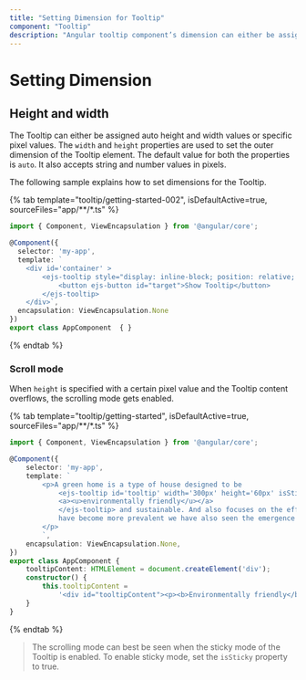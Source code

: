 ```yaml
---
title: "Setting Dimension for Tooltip"
component: "Tooltip"
description: "Angular tooltip component’s dimension can either be assigned auto height and width values or specific pixel values."
---
```


# Setting Dimension

## Height and width

The Tooltip can either be assigned auto height and width values or specific pixel values. The `width` and `height` properties are used to
 set the outer dimension of the Tooltip element. The default value for both the properties is `auto`.
  It also accepts string and number values in pixels.

The following sample explains how to set dimensions for the Tooltip.

{% tab template="tooltip/getting-started-002", isDefaultActive=true, sourceFiles="app/**/*.ts"  %}

```typescript
import { Component, ViewEncapsulation } from '@angular/core';

@Component({
  selector: 'my-app',
  template: `
    <div id='container' >
        <ejs-tooltip style="display: inline-block; position: relative; left: 50%;top: 100px;transform: translateX(-50%); padding: 60px 40px 40px 0" id='tooltip' width= '180px' height= '40px' content= 'This tooltip has 180px width and 40px height' target="#target">
            <button ejs-button id="target">Show Tooltip</button>
        </ejs-tooltip>
    </div>`,
  encapsulation: ViewEncapsulation.None
})
export class AppComponent  { }
```

{% endtab %}

### Scroll mode

When `height` is specified with a certain pixel value and the Tooltip content overflows, the scrolling mode gets enabled.

{% tab template="tooltip/getting-started", isDefaultActive=true, sourceFiles="app/**/*.ts"  %}

```typescript
import { Component, ViewEncapsulation } from '@angular/core';

@Component({
    selector: 'my-app',
    template: `
        <p>A green home is a type of house designed to be
            <ejs-tooltip id='tooltip' width='300px' height='60px' isSticky='true' [content]='tooltipContent'>
            <a><u>environmentally friendly</u></a>
            </ejs-tooltip> and sustainable. And also focuses on the efficient use of "energy, water, and building materials." As green homes
            have become more prevalent we have also seen the emergence of green affordable housing.
        </p>
        `,
    encapsulation: ViewEncapsulation.None,
})
export class AppComponent {
    tooltipContent: HTMLElement = document.createElement('div');
    constructor() {
        this.tooltipContent =
            '<div id="tooltipContent"><p><b>Environmentally friendly</b> or environment-friendly, (also referred to as eco-friendly, nature-friendly, and green) are marketing and sustainability terms referring to goods and services, laws, guidelines and policies that inflict reduced, minimal, or no harm upon ecosystems or the environment.</p></div>';
    }
}
```

{% endtab %}

> The scrolling mode can best be seen when the sticky mode of the Tooltip is enabled. To enable sticky mode, set the `isSticky` property to true.
